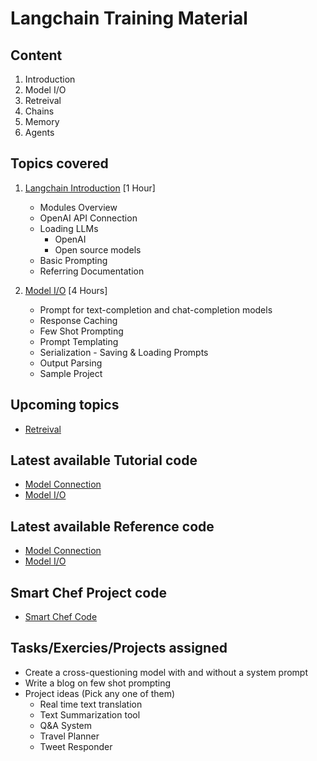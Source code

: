 # Langchain Training Material

## Content
1. Introduction
2. Model I/O
3. Retreival
4. Chains
5. Memory
6. Agents

## Topics covered

1. [Langchain Introduction](https://saisrinivas-samoju.github.io/langchain_training/introduction/) [1 Hour]
    * Modules Overview
    * OpenAI API Connection
    * Loading LLMs
        * OpenAI
        * Open source models
    * Basic Prompting
    * Referring Documentation

2. [Model I/O](https://saisrinivas-samoju.github.io/langchain_training/model_io/) [4 Hours]
    * Prompt for text-completion and chat-completion models
    * Response Caching
    * Few Shot Prompting
    * Prompt Templating
    * Serialization - Saving & Loading Prompts
    * Output Parsing
    * Sample Project

## Upcoming topics

* [Retreival](https://python.langchain.com/docs/modules/data_connection/)

## Latest available Tutorial code

* [Model Connection](https://github.com/saisrinivas-samoju/langchain_training/blob/main/tutorials/model_connection.ipynb)
* [Model I/O](https://github.com/saisrinivas-samoju/langchain_training/blob/main/tutorials/model_io.ipynb)

## Latest available Reference code

* [Model Connection](https://github.com/saisrinivas-samoju/langchain_training/blob/main/notebooks/model_connection.ipynb)
* [Model I/O](https://github.com/saisrinivas-samoju/langchain_training/blob/main/notebooks/model_io.ipynb)

## Smart Chef Project code
* [Smart Chef Code](https://github.com/saisrinivas-samoju/langchain_training/blob/main/notebooks/app.py)

## Tasks/Exercies/Projects assigned
* Create a cross-questioning model with and without a system prompt
* Write a blog on few shot prompting
* Project ideas (Pick any one of them)
    * Real time text translation
    * Text Summarization tool
    * Q&A System
    * Travel Planner
    * Tweet Responder